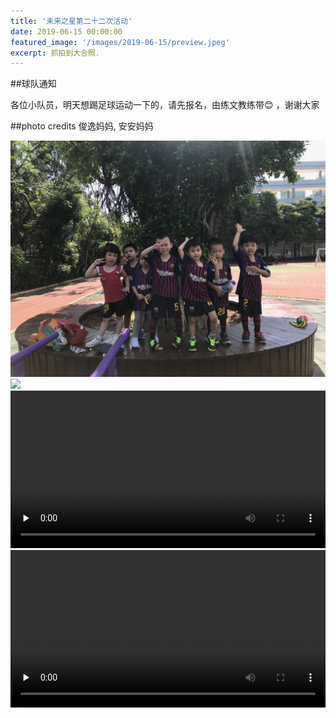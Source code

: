 ```yaml
---
title: '未来之星第二十二次活动'
date: 2019-06-15 00:00:00
featured_image: '/images/2019-06-15/preview.jpeg'
excerpt: 抓拍到大合照.
---
```


##球队通知

各位小队员，明天想踢足球运动一下的，请先报名，由练文教练带😊 ，谢谢大家

##photo credits
俊逸妈妈, 安安妈妈

<div class="gallery" data-columns="2">
    <img src="/images/2019-06-15/1.jpeg">
    <img src="/images/2019-06-15/2.jpeg">                                                                    
</div>


<video id="video" controls="" preload="none" preload="metadata" width="100%">
      <source id="mp4" src="/images/2019-06-15/video_2.mp4#t=1" type="video/mp4">
      <p>Your user agent does not support the HTML5 Video element.</p>
</video>

<video id="video" controls="" preload="none" preload="metadata" width="100%">
      <source id="mp4" src="/images/2019-06-15/video_3.mp4#t=0.5" type="video/mp4">
      <p>Your user agent does not support the HTML5 Video element.</p>
</video>
